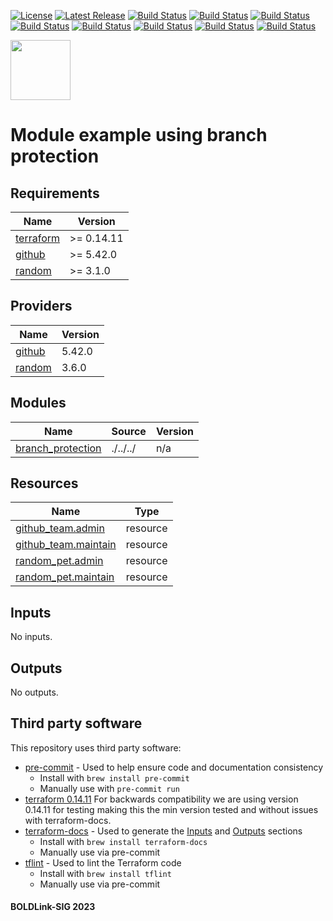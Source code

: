[![License](https://img.shields.io/badge/License-Apache-blue.svg)](https://github.com/boldlink/terraform-github-repository/blob/main/LICENSE)
[![Latest Release](https://img.shields.io/github/release/boldlink/terraform-github-repository.svg)](https://github.com/boldlink/terraform-github-repository/releases/latest)
[![Build Status](https://github.com/boldlink/terraform-github-repository/actions/workflows/update.yaml/badge.svg)](https://github.com/boldlink/terraform-github-repository/actions)
[![Build Status](https://github.com/boldlink/terraform-github-repository/actions/workflows/release.yaml/badge.svg)](https://github.com/boldlink/terraform-github-repository/actions)
[![Build Status](https://github.com/boldlink/terraform-github-repository/actions/workflows/pre-commit.yaml/badge.svg)](https://github.com/boldlink/terraform-github-repository/actions)
[![Build Status](https://github.com/boldlink/terraform-github-repository/actions/workflows/pr-labeler.yaml/badge.svg)](https://github.com/boldlink/terraform-github-repository/actions)
[![Build Status](https://github.com/boldlink/terraform-github-repository/actions/workflows/module-examples-tests.yaml/badge.svg)](https://github.com/boldlink/terraform-github-repository/actions)
[![Build Status](https://github.com/boldlink/terraform-github-repository/actions/workflows/checkov.yaml/badge.svg)](https://github.com/boldlink/terraform-github-repository/actions)
[![Build Status](https://github.com/boldlink/terraform-github-repository/actions/workflows/auto-merge.yaml/badge.svg)](https://github.com/boldlink/terraform-github-repository/actions)
[![Build Status](https://github.com/boldlink/terraform-github-repository/actions/workflows/auto-badge.yaml/badge.svg)](https://github.com/boldlink/terraform-github-repository/actions)

[<img src="https://avatars.githubusercontent.com/u/25388280?s=200&v=4" width="96"/>](https://boldlink.io)

# Module example using branch protection



<!-- BEGINNING OF PRE-COMMIT-TERRAFORM DOCS HOOK -->
## Requirements

| Name | Version |
|------|---------|
| <a name="requirement_terraform"></a> [terraform](#requirement\_terraform) | >= 0.14.11 |
| <a name="requirement_github"></a> [github](#requirement\_github) | >= 5.42.0 |
| <a name="requirement_random"></a> [random](#requirement\_random) | >= 3.1.0 |

## Providers

| Name | Version |
|------|---------|
| <a name="provider_github"></a> [github](#provider\_github) | 5.42.0 |
| <a name="provider_random"></a> [random](#provider\_random) | 3.6.0 |

## Modules

| Name | Source | Version |
|------|--------|---------|
| <a name="module_branch_protection"></a> [branch\_protection](#module\_branch\_protection) | ./../../ | n/a |

## Resources

| Name | Type |
|------|------|
| [github_team.admin](https://registry.terraform.io/providers/integrations/github/latest/docs/resources/team) | resource |
| [github_team.maintain](https://registry.terraform.io/providers/integrations/github/latest/docs/resources/team) | resource |
| [random_pet.admin](https://registry.terraform.io/providers/hashicorp/random/latest/docs/resources/pet) | resource |
| [random_pet.maintain](https://registry.terraform.io/providers/hashicorp/random/latest/docs/resources/pet) | resource |

## Inputs

No inputs.

## Outputs

No outputs.
<!-- END OF PRE-COMMIT-TERRAFORM DOCS HOOK -->

## Third party software
This repository uses third party software:
* [pre-commit](https://pre-commit.com/) - Used to help ensure code and documentation consistency
  * Install with `brew install pre-commit`
  * Manually use with `pre-commit run`
* [terraform 0.14.11](https://releases.hashicorp.com/terraform/0.14.11/) For backwards compatibility we are using version 0.14.11 for testing making this the min version tested and without issues with terraform-docs.
* [terraform-docs](https://github.com/segmentio/terraform-docs) - Used to generate the [Inputs](#Inputs) and [Outputs](#Outputs) sections
  * Install with `brew install terraform-docs`
  * Manually use via pre-commit
* [tflint](https://github.com/terraform-linters/tflint) - Used to lint the Terraform code
  * Install with `brew install tflint`
  * Manually use via pre-commit

#### BOLDLink-SIG 2023
